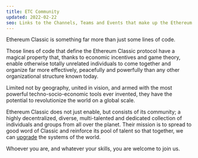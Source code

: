 ```yaml
---
title: ETC Community
updated: 2022-02-22
seo: Links to the Channels, Teams and Events that make up the Ethereum Classic community. Get involved!
---
```


Ethereum Classic is something far more than just some lines of code.

Those lines of code that define the Ethereum Classic protocol have a magical property that, thanks to economic incentives and game theory, enable otherwise totally unrelated individuals to come together and organize far more effectively, peacefully and powerfully than any other organizational structure known today.

Limited not by geography, united in vision, and armed with the most powerful techno-socio-economic tools ever invented, they have the potential to revolutionize the world on a global scale.

Ethereum Classic does not just enable, but consists of its community; a highly decentralized, diverse, multi-talented and dedicated collection of individuals and groups from all over the planet. Their mission is to spread to good word of Classic and reinforce its pool of talent so that together, we can [upgrade](/why-classic/code-is-law) the systems of the world.

Whoever you are, and whatever your skills, you are welcome to join us.
